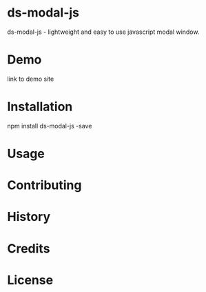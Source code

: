 # ds-modal-js
ds-modal-js - lightweight and easy to use javascript modal window.

# Demo
link to demo site

# Installation

npm install ds-modal-js -save

# Usage

# Contributing

# History

# Credits

# License
